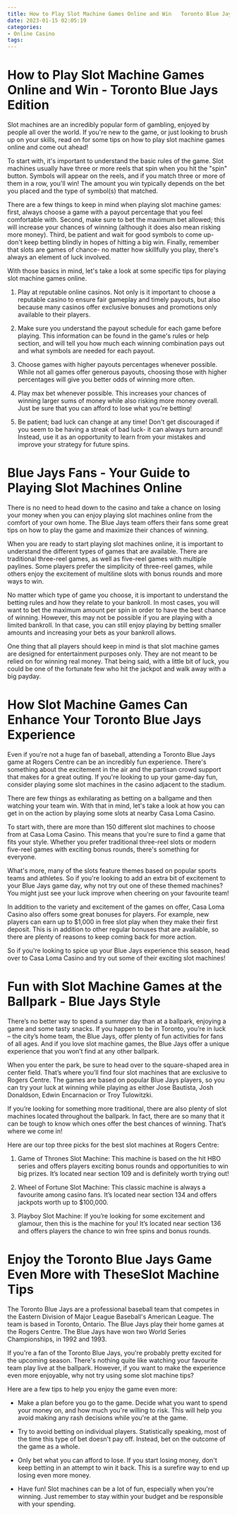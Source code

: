 ```yaml
---
title: How to Play Slot Machine Games Online and Win   Toronto Blue Jays Edition 
date: 2023-01-15 02:05:19
categories:
- Online Casino
tags:
---
```



#  How to Play Slot Machine Games Online and Win - Toronto Blue Jays Edition 

Slot machines are an incredibly popular form of gambling, enjoyed by people all over the world. If you're new to the game, or just looking to brush up on your skills, read on for some tips on how to play slot machine games online and come out ahead!

To start with, it's important to understand the basic rules of the game. Slot machines usually have three or more reels that spin when you hit the "spin" button. Symbols will appear on the reels, and if you match three or more of them in a row, you'll win! The amount you win typically depends on the bet you placed and the type of symbol(s) that matched.

There are a few things to keep in mind when playing slot machine games: first, always choose a game with a payout percentage that you feel comfortable with. Second, make sure to bet the maximum bet allowed; this will increase your chances of winning (although it does also mean risking more money). Third, be patient and wait for good symbols to come up- don't keep betting blindly in hopes of hitting a big win. Finally, remember that slots are games of chance- no matter how skillfully you play, there's always an element of luck involved.

With those basics in mind, let's take a look at some specific tips for playing slot machine games online.

1. Play at reputable online casinos. Not only is it important to choose a reputable casino to ensure fair gameplay and timely payouts, but also because many casinos offer exclusive bonuses and promotions only available to their players.

2. Make sure you understand the payout schedule for each game before playing. This information can be found in the game's rules or help section, and will tell you how much each winning combination pays out and what symbols are needed for each payout.

3. Choose games with higher payouts percentages whenever possible. While not all games offer generous payouts, choosing those with higher percentages will give you better odds of winning more often.

4. Play max bet whenever possible. This increases your chances of winning larger sums of money while also risking more money overall. Just be sure that you can afford to lose what you're betting!

5. Be patient; bad luck can change at any time! Don't get discouraged if you seem to be having a streak of bad luck- it can always turn around! Instead, use it as an opportunity to learn from your mistakes and improve your strategy for future spins.

#  Blue Jays Fans - Your Guide to Playing Slot Machines Online 

There is no need to head down to the casino and take a chance on losing your money when you can enjoy playing slot machines online from the comfort of your own home. The Blue Jays team offers their fans some great tips on how to play the game and maximize their chances of winning.

When you are ready to start playing slot machines online, it is important to understand the different types of games that are available. There are traditional three-reel games, as well as five-reel games with multiple paylines. Some players prefer the simplicity of three-reel games, while others enjoy the excitement of multiline slots with bonus rounds and more ways to win.

No matter which type of game you choose, it is important to understand the betting rules and how they relate to your bankroll. In most cases, you will want to bet the maximum amount per spin in order to have the best chance of winning. However, this may not be possible if you are playing with a limited bankroll. In that case, you can still enjoy playing by betting smaller amounts and increasing your bets as your bankroll allows.

One thing that all players should keep in mind is that slot machine games are designed for entertainment purposes only. They are not meant to be relied on for winning real money. That being said, with a little bit of luck, you could be one of the fortunate few who hit the jackpot and walk away with a big payday.

#  How Slot Machine Games Can Enhance Your Toronto Blue Jays Experience 

Even if you're not a huge fan of baseball, attending a Toronto Blue Jays game at Rogers Centre can be an incredibly fun experience. There's something about the excitement in the air and the partisan crowd support that makes for a great outing. If you're looking to up your game-day fun, consider playing some slot machines in the casino adjacent to the stadium.

There are few things as exhilarating as betting on a ballgame and then watching your team win. With that in mind, let's take a look at how you can get in on the action by playing some slots at nearby Casa Loma Casino.

To start with, there are more than 150 different slot machines to choose from at Casa Loma Casino. This means that you're sure to find a game that fits your style. Whether you prefer traditional three-reel slots or modern five-reel games with exciting bonus rounds, there's something for everyone.

What's more, many of the slots feature themes based on popular sports teams and athletes. So if you're looking to add an extra bit of excitement to your Blue Jays game day, why not try out one of these themed machines? You might just see your luck improve when cheering on your favourite team!

In addition to the variety and excitement of the games on offer, Casa Loma Casino also offers some great bonuses for players. For example, new players can earn up to $1,000 in free slot play when they make their first deposit. This is in addition to other regular bonuses that are available, so there are plenty of reasons to keep coming back for more action.

So if you're looking to spice up your Blue Jays experience this season, head over to Casa Loma Casino and try out some of their exciting slot machines!

#  Fun with Slot Machine Games at the Ballpark - Blue Jays Style 

There’s no better way to spend a summer day than at a ballpark, enjoying a game and some tasty snacks. If you happen to be in Toronto, you’re in luck – the city’s home team, the Blue Jays, offer plenty of fun activities for fans of all ages. And if you love slot machine games, the Blue Jays offer a unique experience that you won’t find at any other ballpark.

When you enter the park, be sure to head over to the square-shaped area in center field. That’s where you’ll find four slot machines that are exclusive to Rogers Centre. The games are based on popular Blue Jays players, so you can try your luck at winning while playing as either Jose Bautista, Josh Donaldson, Edwin Encarnacion or Troy Tulowitzki.

If you’re looking for something more traditional, there are also plenty of slot machines located throughout the ballpark. In fact, there are so many that it can be tough to know which ones offer the best chances of winning. That’s where we come in!

Here are our top three picks for the best slot machines at Rogers Centre:

1) Game of Thrones Slot Machine: This machine is based on the hit HBO series and offers players exciting bonus rounds and opportunities to win big prizes. It’s located near section 109 and is definitely worth trying out!

2) Wheel of Fortune Slot Machine: This classic machine is always a favourite among casino fans. It’s located near section 134 and offers jackpots worth up to $100,000.

3) Playboy Slot Machine: If you’re looking for some excitement and glamour, then this is the machine for you! It’s located near section 136 and offers players the chance to win free spins and bonus rounds.

#  Enjoy the Toronto Blue Jays Game Even More with TheseSlot Machine Tips

The Toronto Blue Jays are a professional baseball team that competes in the Eastern Division of Major League Baseball's American League. The team is based in Toronto, Ontario. The Blue Jays play their home games at the Rogers Centre. The Blue Jays have won two World Series Championships, in 1992 and 1993.

If you're a fan of the Toronto Blue Jays, you're probably pretty excited for the upcoming season. There's nothing quite like watching your favourite team play live at the ballpark. However, if you want to make the experience even more enjoyable, why not try using some slot machine tips?

Here are a few tips to help you enjoy the game even more:

- Make a plan before you go to the game. Decide what you want to spend your money on, and how much you're willing to risk. This will help you avoid making any rash decisions while you're at the game.

- Try to avoid betting on individual players. Statistically speaking, most of the time this type of bet doesn't pay off. Instead, bet on the outcome of the game as a whole.

- Only bet what you can afford to lose. If you start losing money, don't keep betting in an attempt to win it back. This is a surefire way to end up losing even more money.

- Have fun! Slot machines can be a lot of fun, especially when you're winning. Just remember to stay within your budget and be responsible with your spending.